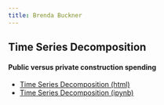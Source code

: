 ```yaml
---
title: Brenda Buckner
---
```


## Time Series Decomposition

#### Public versus private construction spending
 - [Time Series Decomposition (html)](M3TimeSeries.html)
 - [Time Series Decomposition (ipynb)](M3TimeSeries.ipynb)
